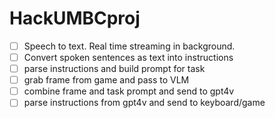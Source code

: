 # HackUMBCproj

- [ ] Speech to text. Real time streaming in background.
- [ ] Convert spoken sentences as text into instructions
- [ ] parse instructions and build prompt for task
- [ ] grab frame from game and pass to VLM
- [ ] combine frame and task prompt and send to gpt4v
- [ ] parse instructions from gpt4v and send to keyboard/game
